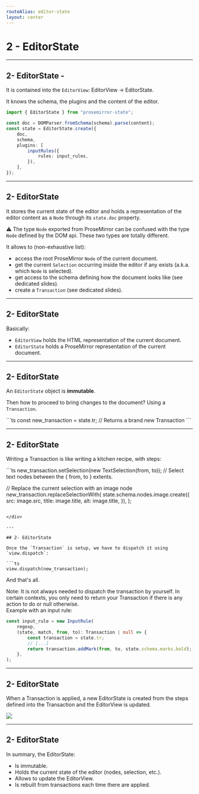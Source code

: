 ```yaml
---
routeAlias: editor-state
layout: center
---
```


# 2 - EditorState

---

## 2- EditorState - <NodePackage name="prosemirror-state"/>

It is contained into the `EditorView`: EditorView -> EditorState.

It knows the schema, the plugins and the content of the editor.

```ts
import { EditorState } from "prosemirror-state";

const doc = DOMParser.fromSchema(schema).parse(content);
const state = EditorState.create({
    doc,
    schema,
    plugins: [
        inputRules({
            rules: input_rules,
        }),
    ],
});
```

---

## 2- EditorState

It stores the current state of the editor and holds a representation of the editor content as a `Node` through its `state.doc` property.

⚠️ The type `Node` exported from ProseMirror can be confused with the type `Node` defined by the DOM api. These two types are totally different.

It allows to (non-exhaustive list):
- access the root ProseMirror `Node` of the current document.
- get the current `Selection` occurring inside the editor if any exists (a.k.a. which `Node` is selected).
- get access to the schema defining how the document looks like (see dedicated slides).
- create a `Transaction` (see dedicated slides).

---

## 2- EditorState

Basically:
- `EditorView` holds the HTML representation of the current document.
- `EditorState` holds a ProseMirror representation of the current document.

---

## 2- EditorState

An `EditorState` object is **immutable**.

Then how to proceed to bring changes to the document? <span v-click>Using a `Transaction`.</span>

<div v-click>
```ts
const new_transaction = state.tr; // Returns a brand new Transaction
```
</div>

---

## 2- EditorState

Writing a Transaction is like writing a kitchen recipe, with steps:

<div v-click>
```ts
new_transaction.setSelection(new TextSelection(from, to)); // Select text nodes between the { from, to } extents.

// Replace the current selection with an image node
new_transaction.replaceSelectionWith(
    state.schema.nodes.image.create({
        src: image.src,
        title: image.title,
        alt: image.title,
    }),
);
```

</div>

---

## 2- EditorState

Once the `Transaction` is setup, we have to dispatch it using `view.dispatch`:

```ts
view.dispatch(new_transaction);
```

And that's all.

<div v-click>
Note:
It is not always needed to dispatch the transaction by yourself. In certain contexts, you only need to return your Transaction
if there is any action to do or null otherwise.
</div>

<div v-click>
Example with an input rule:

```ts
const input_rule = new InputRule(
    regexp,
    (state, match, from, to): Transaction | null => {
        const transaction = state.tr;
        // [...]
        return transaction.addMark(from, to, state.schema.marks.bold);
    },
);
```
</div>

---

## 2- EditorState

When a Transaction is applied, a new EditorState is created from the steps defined into the Transaction and the EditorView is updated.

<img src="/img/data-flow.png" style="max-height: 95%" class="mx-auto"/>

---

## 2- EditorState

In summary, the EditorState:
- Is immutable.
- Holds the current state of the editor (nodes, selection, etc.).
- Allows to update the EditorView.
- Is rebuilt from transactions each time there are applied.
